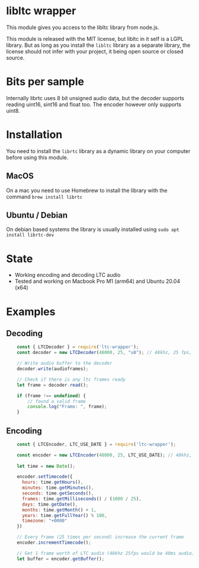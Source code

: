 # libltc wrapper

This module gives you access to the libltc library from node.js.

This module is released with the MIT license, but libltc in it self is a LGPL library. But as long as you install the `libltc` library as a separate library, the license should not infer with your project, it being open source or closed source.

# Bits per sample

Internally librtc uses 8 bit unsigned audio data, but the decoder supports reading uint16, sint16 and float too. The encoder however only supports uint8.

# Installation

You need to install the `librtc` library as a dynamic library on your computer before using this module.

## MacOS

On a mac you need to use Homebrew to install the library with the command `brew install librtc`

## Ubuntu / Debian

On debian based systems the library is usually installed using `sudo apt install librtc-dev`

# State

* Working encoding and decoding LTC audio
* Tested and working on Macbook Pro M1 (arm64) and Ubuntu 20.04 (x64)

# Examples

## Decoding

```javascript
    const { LTCDecoder } = require('ltc-wrapper');
    const decoder = new LTCDecoder(48000, 25, "u8"); // 48khz, 25 fps, unsigned 8 bit

    // Write audio buffer to the decoder
    decoder.write(audioframes);

    // Check if there is any ltc frames ready
    let frame = decoder.read();

    if (frame !== undefined) {
        // found a valid frame
        console.log("Frame: ", frame);
    }
```

## Encoding

```javascript
    const { LTCEncoder, LTC_USE_DATE } = require('ltc-wrapper');

    const encoder = new LTCEncoder(48000, 25, LTC_USE_DATE); // 48khz, 25 fps, LTC_USE_DATE flag
    
    let time = new Date();

    encoder.setTimecode({
      hours: time.getHours(),
      minutes: time.getMinutes(),
      seconds: time.getSeconds(),
      frames: time.getMilliseconds() / (1000 / 25),
      days: time.getDate(),
      months: time.getMonth() + 1,
      years: time.getFullYear() % 100,
      timezone: "+0000"
    })

    // Every frame (25 times per second) increase the current frame
    encoder.incrementTimecode();

    // Get 1 frame worth of LTC audio (48khz 25fps would be 40ms audio)
    let buffer = encoder.getBuffer();
```